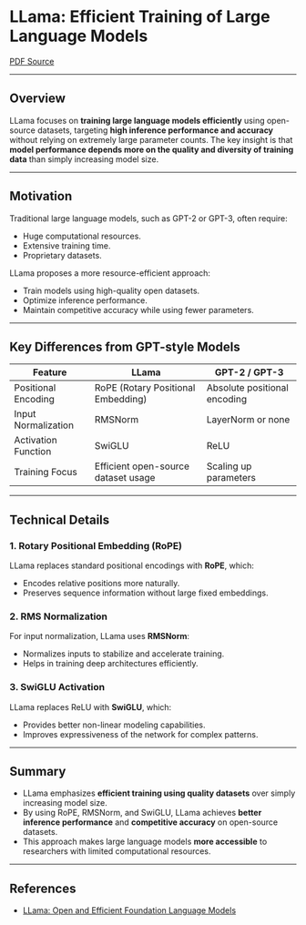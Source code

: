 # LLama: Efficient Training of Large Language Models

[PDF Source](https://arxiv.org/pdf/2302.13971v1.pdf)

---

## Overview

LLama focuses on **training large language models efficiently** using open-source datasets, targeting **high inference performance and accuracy** without relying on extremely large parameter counts. The key insight is that **model performance depends more on the quality and diversity of training data** than simply increasing model size.

---

## Motivation

Traditional large language models, such as GPT-2 or GPT-3, often require:

* Huge computational resources.
* Extensive training time.
* Proprietary datasets.

LLama proposes a more resource-efficient approach:

* Train models using high-quality open datasets.
* Optimize inference performance.
* Maintain competitive accuracy while using fewer parameters.

---

## Key Differences from GPT-style Models

| Feature                       | LLama                                  | GPT-2 / GPT-3                   |
|--------------------------------|----------------------------------------|---------------------------------|
| Positional Encoding           | RoPE (Rotary Positional Embedding)    | Absolute positional encoding    |
| Input Normalization            | RMSNorm                                | LayerNorm or none               |
| Activation Function            | SwiGLU                                 | ReLU                            |
| Training Focus                 | Efficient open-source dataset usage    | Scaling up parameters           |

---

## Technical Details

### 1. Rotary Positional Embedding (RoPE)

LLama replaces standard positional encodings with **RoPE**, which:

* Encodes relative positions more naturally.
* Preserves sequence information without large fixed embeddings.

### 2. RMS Normalization

For input normalization, LLama uses **RMSNorm**:

* Normalizes inputs to stabilize and accelerate training.
* Helps in training deep architectures efficiently.

### 3. SwiGLU Activation

LLama replaces ReLU with **SwiGLU**, which:

* Provides better non-linear modeling capabilities.
* Improves expressiveness of the network for complex patterns.

---

## Summary

* LLama emphasizes **efficient training using quality datasets** over simply increasing model size.
* By using RoPE, RMSNorm, and SwiGLU, LLama achieves **better inference performance** and **competitive accuracy** on open-source datasets.
* This approach makes large language models **more accessible** to researchers with limited computational resources.

---

## References

* [LLama: Open and Efficient Foundation Language Models](https://arxiv.org/pdf/2302.13971v1.pdf)

